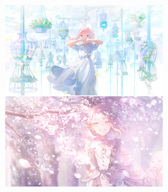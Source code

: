 <img src="./assets/mizuki6_card_after_training.png">
<img src="./assets/ena5_card_after_training.png">
